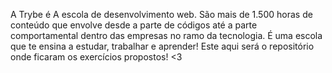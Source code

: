 A Trybe é A escola de desenvolvimento web. São mais de 1.500 horas de conteúdo 
que envolve desde a parte de códigos até a parte comportamental dentro das empresas
no ramo da tecnologia. É uma escola que te ensina a estudar, trabalhar e aprender! 
Este aqui será o repositório onde ficaram os exercícios propostos! <3
